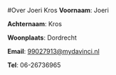 #Over Joeri Kros
**Voornaam**: Joeri

**Achternaam**: Kros

**Woonplaats**: Dordrecht

**Email**: [99027913@mydavinci.nl](99027013@mydavinci.nl)

**Tel**: 06-26736965